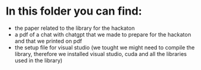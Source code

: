 # In this folder you can find:
* the paper related to the library for the hackaton
* a pdf of a chat with chatgpt that we made to prepare for the hackaton and that we printed on pdf
* the setup file for visual studio (we tought we might need to compile the library, therefore we installed visual studio, cuda and all the libraries used in the library)